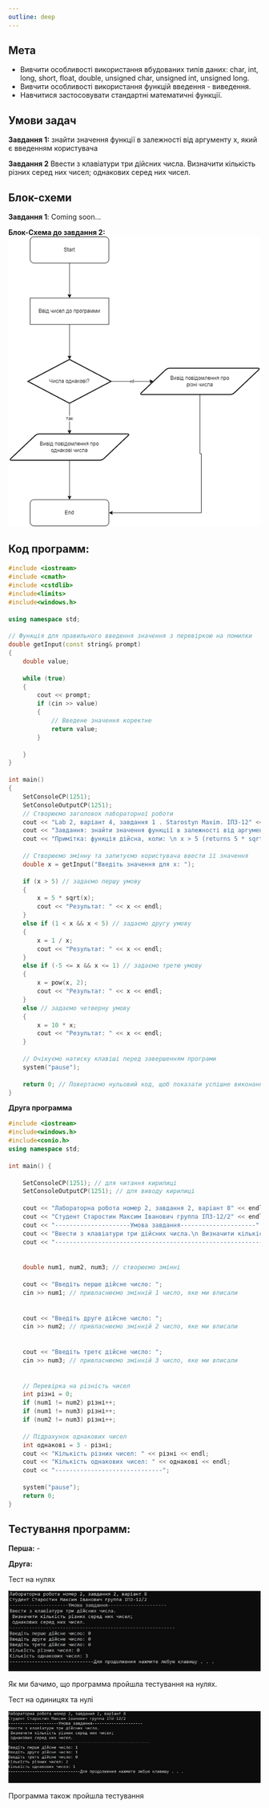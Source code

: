 ```yaml
---
outline: deep
---
```


## Мета

- Вивчити особливості використання вбудованих типів даних: char, int, long, short, float, double, unsigned char, unsigned int, unsigned long.
- Вивчити особливості використання функцій введення - виведення.
- Навчитися застосовувати стандартні математичні функції.

## Умови задач

**Завдання 1:** 
знайти значення функції в залежності від аргументу x, який є введенням користувача

**Завдання 2**
Ввести з клавіатури три дійсних числа. Визначити кількість різних серед них чисел; однакових серед них чисел.

## Блок-схеми

**Завдання 1**: Coming soon...

**Блок-Схема до завдання 2:**
![](../assets/block-schemet2lab2.png)

## Код программ:

```cpp
#include <iostream>
#include <cmath>
#include <cstdlib>
#include<limits>
#include<windows.h>

using namespace std;

// Функція для правильного введення значення з перевіркою на помилки
double getInput(const string& prompt)
{
    double value;

    while (true)
    {
        cout << prompt;
        if (cin >> value)
        {
            // Введене значення коректне
            return value;
        }

    }
}

int main()
{
    SetConsoleCP(1251);
    SetConsoleOutputCP(1251);
    // Створюємо заголовок лабораторної роботи
    cout << "Lab 2, варіант 4, завдання 1 . Starostyn Maxim. ІПЗ-12" << endl << endl;
    cout << "Завдання: знайти значення функції в залежності від аргументу x, який є введенням користувача" << endl << endl;
    cout << "Примітка: функція дійсна, коли: \n x > 5 (returns 5 * sqrt(x)) \n 1 < x < 5 (returns 1/x) \n -5 <= x <= 1 (returns x^2) \n x < -5 (returns 10 * x)" << endl << endl;

    // Створюємо змінну та запитуємо користувача ввести її значення
    double x = getInput("Введіть значення для x: ");

    if (x > 5) // задаємо першу умову
    {
        x = 5 * sqrt(x);
        cout << "Результат: " << x << endl;
    }
    else if (1 < x && x < 5) // задаємо другу умову
    {
        x = 1 / x;
        cout << "Результат: " << x << endl;
    }
    else if (-5 <= x && x <= 1) // задаємо третю умову
    {
        x = pow(x, 2);
        cout << "Результат: " << x << endl;
    }
    else // задаємо четверну умову
    {
        x = 10 * x;
        cout << "Результат: " << x << endl;
    }

    // Очікуємо натиску клавіші перед завершенням програми
    system("pause");

    return 0; // Повертаємо нульовий код, щоб показати успішне виконання
}
```

**Друга программа**
```cpp
#include <iostream>
#include<windows.h>
#include<conio.h>
using namespace std;

int main() {

    SetConsoleCP(1251); // для читання кирилиці
    SetConsoleOutputCP(1251); // для виводу кирилиці

    cout << "Лабораторна робота номер 2, завдання 2, варiант 8" << endl; // вивід повідомлення
    cout << "Студент Старостин Максим Iванович группа IПЗ-12/2" << endl; // вивід повідомлення
    cout << "---------------------Умова завдання---------------------" << endl; // вивід повідомлення
    cout << "Ввести з клавіатури три дійсних числа.\n Визначити кількість різних серед них чисел;\n однакових серед них чисел." << endl; // вивід повідомлення з умовою задачі
    cout << "-----------------------------------------------------------" << endl; // для прикраси


    double num1, num2, num3; // створюємо змінні

    cout << "Введіть перше дійсне число: ";
    cin >> num1; // привласнюємо змінній 1 число, яке ми вписали
    

    cout << "Введіть друге дійсне число: ";
    cin >> num2; // привласнюємо змінній 2 число, яке ми вписали
    

    cout << "Введіть третє дійсне число: ";
    cin >> num3; // привласнюємо змінній 3 число, яке ми вписали
    

    // Перевірка на різність чисел
    int різні = 0;
    if (num1 != num2) різні++;
    if (num1 != num3) різні++;
    if (num2 != num3) різні++;

    // Підрахунок однакових чисел
    int однакові = 3 - різні;
    cout << "Кількість різних чисел: " << різні << endl;
    cout << "Кількість однакових чисел: " << однакові << endl;
    cout << "------------------------------";

    system("pause");
    return 0;
}
```

## Тестування программ:

**Перша:** -

**Друга:**

Тест на нулях 

![](../assets/test_3zero.jpg)

Як ми бачимо, що программа пройшла тестування на нулях.

Тест на одиницях та нулі

![](../assets/test2_10.jpg)

Программа також пройшла тестування
